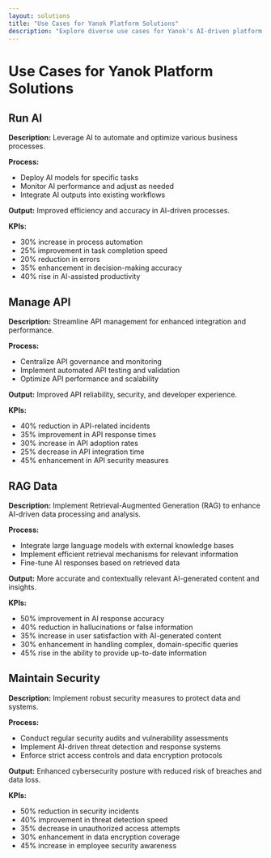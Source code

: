```yaml
---
layout: solutions
title: "Use Cases for Yanok Platform Solutions"
description: "Explore diverse use cases for Yanok's AI-driven platform, enhancing operations across various industries with advanced AI solutions."
---
```


# Use Cases for Yanok Platform Solutions

## Run AI

**Description:** Leverage AI to automate and optimize various business processes.

**Process:**
- Deploy AI models for specific tasks
- Monitor AI performance and adjust as needed
- Integrate AI outputs into existing workflows

**Output:** Improved efficiency and accuracy in AI-driven processes.

**KPIs:**
- 30% increase in process automation
- 25% improvement in task completion speed
- 20% reduction in errors
- 35% enhancement in decision-making accuracy
- 40% rise in AI-assisted productivity

## Manage API

**Description:** Streamline API management for enhanced integration and performance.

**Process:**
- Centralize API governance and monitoring
- Implement automated API testing and validation
- Optimize API performance and scalability

**Output:** Improved API reliability, security, and developer experience.

**KPIs:**
- 40% reduction in API-related incidents
- 35% improvement in API response times
- 30% increase in API adoption rates
- 25% decrease in API integration time
- 45% enhancement in API security measures

## RAG Data

**Description:** Implement Retrieval-Augmented Generation (RAG) to enhance AI-driven data processing and analysis.

**Process:**
- Integrate large language models with external knowledge bases
- Implement efficient retrieval mechanisms for relevant information
- Fine-tune AI responses based on retrieved data

**Output:** More accurate and contextually relevant AI-generated content and insights.

**KPIs:**
- 50% improvement in AI response accuracy
- 40% reduction in hallucinations or false information
- 35% increase in user satisfaction with AI-generated content
- 30% enhancement in handling complex, domain-specific queries
- 45% rise in the ability to provide up-to-date information

## Maintain Security

**Description:** Implement robust security measures to protect data and systems.

**Process:**
- Conduct regular security audits and vulnerability assessments
- Implement AI-driven threat detection and response systems
- Enforce strict access controls and data encryption protocols

**Output:** Enhanced cybersecurity posture with reduced risk of breaches and data loss.

**KPIs:**
- 50% reduction in security incidents
- 40% improvement in threat detection speed
- 35% decrease in unauthorized access attempts
- 30% enhancement in data encryption coverage
- 45% increase in employee security awareness
